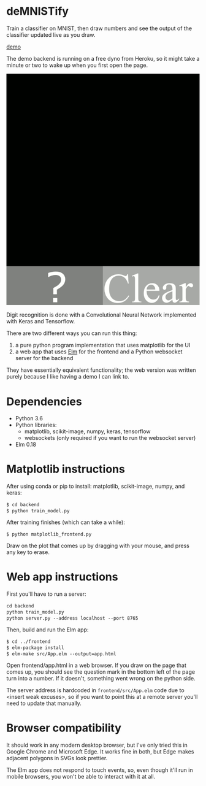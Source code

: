# deMNISTify

Train a classifier on MNIST, then draw numbers and see the output of the classifier
updated live as you draw.
 
[demo](http://s3.us-west-1.amazonaws.com/hi-mom-im-on-the-internet/mnist.html)

The demo backend is running on a free dyno from Heroku, so it might take a minute or two to wake up when you first open the page.

![animation showing Elm app recognizing multiple digits](demo.gif)

Digit recognition is done with a Convolutional Neural Network implemented with Keras and Tensorflow.

There are two different ways you can run this thing:
1. a pure python program implementation that uses matplotlib for the UI
2. a web app that uses [Elm](http://elm-lang.org/) for the frontend and a Python websocket server for the backend

They have essentially equivalent functionality; the web version was written purely
because I like having a demo I can link to.

# Dependencies
- Python 3.6
- Python libraries:
    - matplotlib, scikit-image, numpy, keras, tensorflow
    - websockets (only required if you want to run the websocket server)
- Elm 0.18

# Matplotlib instructions
After using conda or pip to install: matplotlib, scikit-image, numpy, and keras:
```
$ cd backend
$ python train_model.py
```
After training finishes (which can take a while):
```
$ python matplotlib_frontend.py
```
Draw on the plot that comes up by dragging with your mouse, and press any key to erase.

# Web app instructions
First you'll have to run a server:
```
cd backend
python train_model.py
python server.py --address localhost --port 8765
```

Then, build and run the Elm app:
```
$ cd ../frontend
$ elm-package install
$ elm-make src/App.elm --output=app.html
```

Open frontend/app.html in a web browser. If you draw on the page that comes up,
you should see the question mark in the bottom left of the page turn into a
number. If it doesn't, something went wrong on the python side.

The server address is hardcoded in `frontend/src/App.elm` code due to \<insert weak excuses\>, so if you want to point this at a remote server you'll need to update
that manually.

# Browser compatibility
It should work in any modern desktop browser, but I've only tried this in Google Chrome and Microsoft Edge.
It works fine in both, but Edge makes adjacent polygons in SVGs look prettier.

The Elm app does not respond to touch events, so, even though it'll run in mobile
browsers, you won't be able to interact with it at all.
